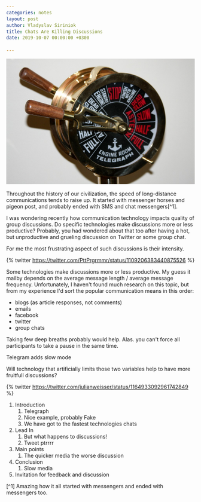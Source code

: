 ```yaml
---
categories: notes
layout: post
author: Vladyslav Siriniok
title: Chats Are Killing Discussions
date: 2019-10-07 00:00:00 +0300

---
```

![](/uploads/brass-telegraph-692735_960_720.jpg)

Throughout the history of our civilization, the speed of long-distance communications tends to raise up. It started with messenger horses and pigeon post, and probably ended with SMS and chat messengers\[^1\].

I was wondering recently how communication technology impacts quality of group discussions. Do specific technologies make discussions more or less productive? Probably, you had wondered about that too after having a hot, but unproductive and grueling discussion on Twitter or some group chat.

For me the most frustrating aspect of such discussions is their intensity.

{% twitter https://twitter.com/PttPrgrmmr/status/1109206383440875526 %}

Some technologies make discussions more or less productive. My guess it mailby depends on the average message length / average message frequency. Unfortunately, I haven't found much research on this topic, but from my experience I'd sort the popular communication means in this order:

* blogs (as article responses, not comments)
* emails
* facebook
* twitter
* group chats

Taking few deep breaths probably would help. Alas. you can't force all participants to take a pause in the same time.

Telegram adds slow mode

Will technology that artificially limits those two variables help to have more fruitfull discussions?

{% twitter https://twitter.com/julianweisser/status/1164933092961742849 %}

1. Introduction
   1. Telegraph
   2. Nice example, probably Fake
   3. We have got to the fastest technologies chats
2. Lead In
   1. But what happens to discussions!
   2. Tweet ptrrrr
3. Main points
   1. The quicker media the worse discussion
4. Conclusion
   1. Slow media
5. Invitation for feedback and discussion

\[^1\] Amazing how it all started with messengers and ended with messengers too.